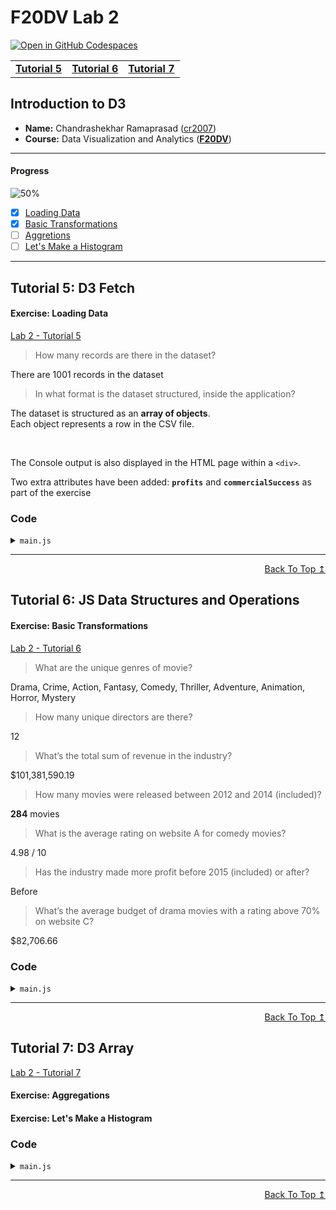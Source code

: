 
# F20DV Lab 2

[![Open in GitHub Codespaces](https://github.com/codespaces/badge.svg)](https://codespaces.new/cr2007/F20DV-Lab2)

<div align="center">
	<table>
		<tr>
			<td><b><a href="lab2_tutorial5.html">Tutorial 5</a></b></td>
			<td><b><a href="lab2_tutorial6.html">Tutorial 6</a></b></td>
			<td><b><a href="lab2_tutorial7.html">Tutorial 7</a></b></td>
		</tr>
	</table>
</div>


## Introduction to D3

- **Name:** Chandrashekhar Ramaprasad ([cr2007](mailto:cr2007@hw.ac.uk))
- **Course:** Data Visualization and Analytics ([**F20DV**](https://curriculum.hw.ac.uk/coursedetails/F20DV?termcode=202324))

---

#### Progress
![50%](https://progress-bar.dev/50)

- [X] [Loading Data](#exercise-loading-data)
- [X] [Basic Transformations](#exercise-basic-transformations)
- [ ] [Aggretions](#exercise-aggregations)
- [ ] [Let's Make a Histogram](#exercise-lets-make-a-histogram)

---

## Tutorial 5: D3 Fetch

#### Exercise: Loading Data

[Lab 2 - Tutorial 5](https://cr2007.github.io/F20DV-Lab2/lab2_tutorial5.html)

> How many records are there in the dataset?

There are 1001 records in the dataset

> In what format is the dataset structured, inside the application?

The dataset is structured as an **array of objects**.<br>
Each object represents a row in the CSV file.

<br>

The Console output is also displayed in the HTML page within a `<div>`.

Two extra attributes have been added: **`profits`** and **`commercialSuccess`** as part of the exercise

### Code

<link rel="stylesheet" href="https://cdnjs.cloudflare.com/ajax/libs/highlight.js/11.9.0/styles/default.min.css">
<script src="https://cdnjs.cloudflare.com/ajax/libs/highlight.js/11.9.0/highlight.min.js"></script>

<script>hljs.highlightAll();</script>

<details>
<summary><code>main.js</code></summary>
<pre><code class="language-javascript">"use strict";

// ... (Previous Code from Lab 1)

/** Exercise: D3 Fetch
 * Loads the data into the application
 */

let data = await d3.csv("data/movies_mock.csv", (d) => {
	// Calculate profit (will be helpful later on)
	let profits = +d.revenues - +d.budget;
	return {
		releaseDate: new Date(+d.release_year, d.release_month, 1),
		genre: d.genre,
		director: d.director,
		budget: +d.budget,
		revenues: +d.revenues,
		ratings_A: +d.ratings_A,
		ratings_B: +d.ratings_B,
		ratings_C: +d.ratings_C,
		profits: profits,
		commercialSuccess: profits > 0
	};
});

console.log(data); // Print the data to the console
</code></pre>
</details>

---
<div align="right">
	<a href="#progress">Back To Top ↥</a>
</div>

## Tutorial 6: JS Data Structures and Operations

#### Exercise: Basic Transformations

[Lab 2 - Tutorial 6](https://cr2007.github.io/F20DV-Lab2/lab2_tutorial6.html)

> What are the unique genres of movie?

Drama, Crime, Action, Fantasy, Comedy, Thriller, Adventure, Animation, Horror, Mystery

> How many unique directors are there?

12

> What’s the total sum of revenue in the industry?

$101,381,590.19

> How many movies were released between 2012 and 2014 (included)?

**284** movies

> What is the average rating on website A for comedy movies?

4.98 / 10

> Has the industry made more profit before 2015 (included) or after?

Before

> What’s the average budget of drama movies with a rating above 70% on website C?

$82,706.66

### Code

<details>
<summary><code>main.js</code></summary>
<pre><code class="language-javascript">"use strict";

// ... (Previous Code from Tutorial 6)

/**
 * This function returns an array of unique genres from the provided data.
 *
 * @param {Array} data - The data array containing movie objects.
 * @returns {Array} An array of unique genres.
 */
function getUniqueGenres(data) {
	let genres = data.map((d) => d.genre);

	let uniqueGenres = new Set(genres);

	return [...uniqueGenres];
}


/**
 * This function returns the count of unique directors from the provided data.
 *
 * @param {Array} data - The data array containing movie objects.
 * @returns {number} The count of unique directors.
 */
function countUniqueDirectors(data) {
	let directors = data.map((d) => d.director);

	let uniqueDirectors = new Set(directors);

	return [...uniqueDirectors].length;
}


/**
 * Calculates the total revenue from an array of data.
 *
 * @param {Array} data - The data array containing movie objects.
 * @returns {number} The total revenue.
 */
function sumRevenue(data) {
	return data.reduce((acc, d) => acc + d.revenues, 0);
}


/**
 * Calculates the number of movies released between two years.
 *
 * @param {Array} data - The data array containing movie objects.
 * @param {number} [year1=2012] - The start year (inclusive).
 * @param {number} [year2=2014] - The end year (inclusive).
 * @returns {number} The number of movies released between year1 and year2.
 */
function numberOfMoviesReleased(data, year1=2012, year2=2014) {
	return data.filter((d) => d.releaseDate.getFullYear() >= year1 && d.releaseDate.getFullYear() <= year2).length;
}


/**
 * Calculates the average rating for a given genre from a specific rating website.
 *
 * @param {Array} data - The data array containing movie objects.
 * @param {Array} [rating=data.ratings_A] - The rating value from a specific website.
 * @param {string} [genre="Comedy"] - The genre of the movies.
 * @returns {number} The average rating for the given genre.
 */
function getAverageGenreRating(data, rating="ratings_A", genre="Comedy") {
	let genreMovies = data.filter((d) => d.genre === genre);

	let ratings = genreMovies.map((d) => d[rating]);

	return ratings.reduce((acc, d) => acc + d, 0) / ratings.length;
}


/**
 * Checks if the movie industry made more profit before or after a given year.
 *
 * @param {Array} data - The data array containing movie objects.
 * @param {number} [year=2015] - The year to compare profits before and after.
 * @returns {string} "Before" if the industry made more profit before the given year, "After" otherwise.
 */
function industryMoreProfit(data, year=2015) {
	// Filter the data to only include movies released on or before the given year
	let moviesBeforeYear = data.filter((d) => d.releaseDate.getFullYear() <= year);
	// Calculate the total profit for movies released on or before the given year
	let profitBeforeYear1 = moviesBeforeYear.reduce((acc, d) => acc + d.profits, 0);

	// Filter the data to only include movies released after the given year
	let moviesAfterYear = data.filter((d) => d.releaseDate.getFullYear() > year);
	// Calculate the total profit for movies released after the given year
	let profitAfterYear1 = moviesAfterYear.reduce((acc, d) => acc + d.profits, 0);

	// Return "Before" if the profit before the given year is greater than the profit after, "After" otherwise
	return profitBeforeYear1 > profitAfterYear1 ? "Before" : "After";
}


/**
 * Calculates the average budget for movies of a given genre with a rating above a given value from a specific rating source.
 *
 * @param {Array} data - The data array containing movie objects.
 * @param {string} genre - The genre of the movies.
 * @param {number} minRating - The minimum rating.
 * @param {string} ratingSource - The source of the rating.
 * @returns {number} The average budget for movies of the given genre with a rating above the given value from the specified rating source.
 */
function calculateAverageBudget(data, genre="Drama", minRating=70, ratingSource="ratings_C") {
	// Filter the data to only include movies of the specified genre
	let genreMovies = data.filter((d) => d.genre === genre);

	// Filter the genreMovies array to only include movies with a rating above the specified value from the specified rating source
	let ratingMovies = genreMovies.filter((d) => d[ratingSource] > minRating);

	// Map the ratingMovies array to an array of budgets
	let budgets = ratingMovies.map((d) => d.budget);

	// Calculate and return the average budget
	return budgets.reduce((acc, d) => acc + d, 0) / budgets.length;
}

/* Main Functions */

// Q1. What are the unique genres of movies?
function Question1() {
	let uniqueGenres = getUniqueGenres(data);
	console.group("Q1. What are the unique genres of movies?")
	console.log(uniqueGenres);
	console.groupEnd();
	outputElement.innerText += `\n\nUnique Genres of Movies: \n${uniqueGenres.join(", ")}`;
}

function Question2() {
	let uniqueDirectorsCount = countUniqueDirectors(data);
	console.group("Q2. How many unique directors are there?")
	console.log(uniqueDirectorsCount);
	console.groupEnd();
	outputElement.innerText += `\n\nNo. of Unique Directors: ${uniqueDirectorsCount}`;
}

function Question3() {
	let totalRevenue = sumRevenue(data);
	console.group("Q3. What is the total revenue of all movies?")
	console.log(`$${totalRevenue.toLocaleString()}`);
	console.groupEnd();
	outputElement.innerText += `\n\nTotal Revenue: $${totalRevenue.toLocaleString()}`;
}

function Question4(year1, year2) {
	let releasedMoviesCount = numberOfMoviesReleased(data, year1, year2);
	console.group("Q4. How many movies were released between 2012 and 2014 (included) ?")
	console.log(releasedMoviesCount);
	console.groupEnd();
	outputElement.innerText += `\n\nNo. of Movies released between ${year1} and ${year2}: ${releasedMoviesCount}`;
}

function Question5(rating, genre) {
	let averageMovieRating = getAverageGenreRating(data, rating, genre);
	console.group("Q5. What is the average rating on website A for comedy movies?")
	console.log(`${averageMovieRating.toFixed(2)} / 10`);
	console.groupEnd();
	outputElement.innerText += `\n\nAverage Rating on Website A for ${genre} is: ${averageMovieRating.toFixed(2)} / 10`;
}

function Question6(year) {
	let beforeOrAfterYear = industryMoreProfit(data, year);
	console.group(`Q6. Has the industry made more profit before ${year} (included) or after?`)
	console.log(beforeOrAfterYear);
	console.groupEnd();
	outputElement.innerText += `\n\nIndustry made more profit before ${year} (included) or After?\n${beforeOrAfterYear}`;
}

function Question7(genre, minRating, ratingSource) {
	let averageBudget = calculateAverageBudget(data, genre, minRating, ratingSource).toFixed(2);
	console.group(`Q7. What’s the average budget of ${genre} movies with a rating above ${minRating}% on Website C?`)
	console.log(`$${Number(averageBudget).toLocaleString()}`);
	console.groupEnd();
	outputElement.innerText += `\n\nAverage budget of ${genre} movies with a rating above ${minRating}% on Website C: $${Number(averageBudget).toLocaleString()}`;
}


// Call the functions
Question1()
Question2()
Question3()
Question4(2012, 2014)
Question5("ratings_A", "Comedy")
Question6(2015)
Question7("Drama", 70, "ratings_C")

</code></pre>
</details>

---
<div align="right">
	<a href="#progress">Back To Top ↥</a>
</div>

## Tutorial 7: D3 Array

[Lab 2 - Tutorial 7](https://cr2007.github.io/F20DV-Lab2/lab2_tutorial7.html)

#### Exercise: Aggregations



#### Exercise: Let's Make a Histogram


### Code
<details>
<summary><code>main.js</code></summary>
<pre><code class="language-javascript">
</code></pre>
</details>

---
<div align="right">
	<a href="#progress">Back To Top ↥</a>
</div>
